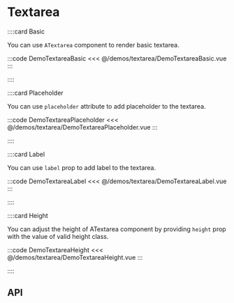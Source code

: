 <script lang="ts" setup>
import api from '@anu/component-meta/ATextarea.json'
</script>

# Textarea

<!-- 👉 Basic -->
::::card Basic

You can use `ATextarea` component to render basic textarea.

:::code DemoTextareaBasic
<<< @/demos/textarea/DemoTextareaBasic.vue
:::

::::

<!-- 👉 Placeholder -->
::::card Placeholder

You can use `placeholder` attribute to add placeholder to the textarea.

:::code DemoTextareaPlaceholder
<<< @/demos/textarea/DemoTextareaPlaceholder.vue
:::

::::

<!-- 👉 Label -->
::::card Label

You can use `label` prop to add label to the textarea.

:::code DemoTextareaLabel
<<< @/demos/textarea/DemoTextareaLabel.vue
:::

::::

<!-- 👉 Height -->
::::card Height

You can adjust the height of ATextarea component by providing `height` prop with the value of valid height class.

:::code DemoTextareaHeight
<<< @/demos/textarea/DemoTextareaHeight.vue
:::

::::

<!-- 👉 API -->
## API

<Api :api="api"></Api>
